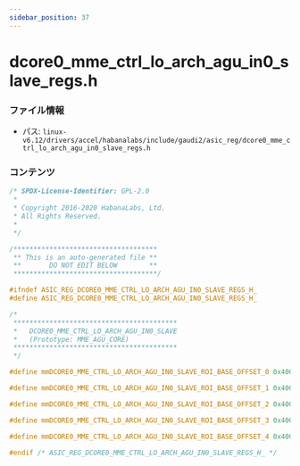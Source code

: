```yaml
---
sidebar_position: 37
---
```

# dcore0_mme_ctrl_lo_arch_agu_in0_slave_regs.h

### ファイル情報

- パス: `linux-v6.12/drivers/accel/habanalabs/include/gaudi2/asic_reg/dcore0_mme_ctrl_lo_arch_agu_in0_slave_regs.h`

### コンテンツ

```h
/* SPDX-License-Identifier: GPL-2.0
 *
 * Copyright 2016-2020 HabanaLabs, Ltd.
 * All Rights Reserved.
 *
 */

/************************************
 ** This is an auto-generated file **
 **       DO NOT EDIT BELOW        **
 ************************************/

#ifndef ASIC_REG_DCORE0_MME_CTRL_LO_ARCH_AGU_IN0_SLAVE_REGS_H_
#define ASIC_REG_DCORE0_MME_CTRL_LO_ARCH_AGU_IN0_SLAVE_REGS_H_

/*
 *****************************************
 *   DCORE0_MME_CTRL_LO_ARCH_AGU_IN0_SLAVE
 *   (Prototype: MME_AGU_CORE)
 *****************************************
 */

#define mmDCORE0_MME_CTRL_LO_ARCH_AGU_IN0_SLAVE_ROI_BASE_OFFSET_0 0x40CB170

#define mmDCORE0_MME_CTRL_LO_ARCH_AGU_IN0_SLAVE_ROI_BASE_OFFSET_1 0x40CB174

#define mmDCORE0_MME_CTRL_LO_ARCH_AGU_IN0_SLAVE_ROI_BASE_OFFSET_2 0x40CB178

#define mmDCORE0_MME_CTRL_LO_ARCH_AGU_IN0_SLAVE_ROI_BASE_OFFSET_3 0x40CB17C

#define mmDCORE0_MME_CTRL_LO_ARCH_AGU_IN0_SLAVE_ROI_BASE_OFFSET_4 0x40CB180

#endif /* ASIC_REG_DCORE0_MME_CTRL_LO_ARCH_AGU_IN0_SLAVE_REGS_H_ */

```
